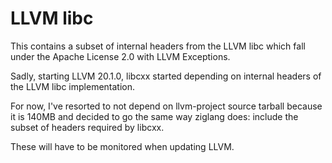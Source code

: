 # LLVM libc

This contains a subset of internal headers from the LLVM libc which fall under
the Apache License 2.0  with LLVM Exceptions.

Sadly, starting LLVM 20.1.0, libcxx started depending on internal headers of the
LLVM libc implementation.

For now, I've resorted to not depend on llvm-project source tarball because it is
140MB and decided to go the same way ziglang does: include the subset of headers
required by libcxx.

These will have to be monitored when updating LLVM.
